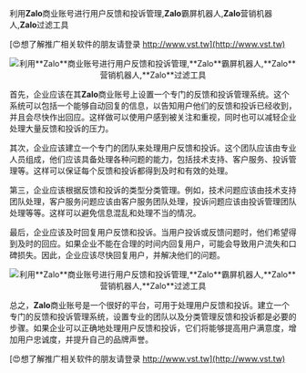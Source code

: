 利用**Zalo**商业账号进行用户反馈和投诉管理,**Zalo**霸屏机器人,**Zalo**营销机器人,**Zalo**过滤工具

[😍想了解推广相关软件的朋友请登录 http://www.vst.tw](http://www.vst.tw)

 <center><img src="https://vst.tw/MP4/tuiguang/png/7.png" alt="利用**Zalo**商业账号进行用户反馈和投诉管理,**Zalo**霸屏机器人,**Zalo**营销机器人,**Zalo**过滤工具"></center>

首先，企业应该在其**Zalo**商业账号上设置一个专门的反馈和投诉管理系统。这个系统可以包括一个能够自动回复的信息，以告知用户他们的反馈和投诉已经收到，并且会尽快作出回应。这样做可以使用户感到被关注和重视，同时也可以减轻企业处理大量反馈和投诉的压力。

其次，企业应该建立一个专门的团队来处理用户反馈和投诉。这个团队应该由专业人员组成，他们应该具备处理各种问题的能力，包括技术支持、客户服务、投诉管理等。这样可以保证每个反馈和投诉都得到及时和有效的处理。

第三，企业应该根据反馈和投诉的类型分类管理。例如，技术问题应该由技术支持团队处理，客户服务问题应该由客户服务团队处理，投诉问题应该由投诉管理团队处理等等。这样可以避免信息混乱和处理不当的情况。

最后，企业应该及时回复用户反馈和投诉。当用户投诉或反馈问题时，他们希望得到及时的回应。如果企业不能在合理的时间内回复用户，可能会导致用户流失和口碑损失。因此，企业应该尽快回复用户，并解决他们的问题。

 <center><img src="https://vst.tw/MP4/tuiguang/png/0.png" alt="利用**Zalo**商业账号进行用户反馈和投诉管理,**Zalo**霸屏机器人,**Zalo**营销机器人,**Zalo**过滤工具"></center>

总之，**Zalo**商业账号是一个很好的平台，可用于处理用户反馈和投诉。建立一个专门的反馈和投诉管理系统，设置专业的团队以及分类管理反馈和投诉都是必要的步骤。如果企业可以正确地处理用户反馈和投诉，它们将能够提高用户满意度，增加用户忠诚度，并提升自己的品牌声誉。

[😍想了解推广相关软件的朋友请登录 http://www.vst.tw](http://www.vst.tw)



